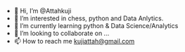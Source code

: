 - 👋 Hi, I’m @Attahkuji
- 👀 I’m interested in chess, python and Data Anlytics.
- 🌱 I’m currently learning  python & Data Science/Analytics
- 💞️ I’m looking to collaborate on ...
- 📫 How to reach me kujiattah@gmail.com

<!---
Attahkuji/Attahkuji is a ✨ special ✨ repository because its `README.md` (this file) appears on your GitHub profile.
You can click the Preview link to take a look at your changes.
--->
